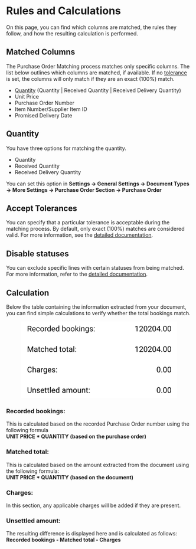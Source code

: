 # Rules and Calculations

On this page, you can find which columns are matched, the rules they follow, and how the resulting calculation is performed.

## Matched Columns&#x20;

The Purchase Order Matching process matches only specific columns. The list below outlines which columns are matched, if available. If no [tolerance](rules-and-calculations.md#accept-tolerances) is set, the columns will only match if they are an exact (100%) match.

* [Quantity](rules-and-calculations.md#quantity) (Quantity | Received Quantity | Received Delivery Quantity)
* Unit Price
* Purchase Order Number
* Item Number/Supplier Item ID
* Promised Delivery Date

## Quantity

You have three options for matching the quantity.&#x20;

* Quantity&#x20;
* Received Quantity
* Received Delivery Quantity&#x20;

You can set this option in **Settings → General Settings → Document Types → More Settings → Purchase Order Section → Purchase Order**

## Accept Tolerances

You can specify that a particular tolerance is acceptable during the matching process. By default, only exact (100%) matches are considered valid. For more information, see the [detailed documentation](../../../administration-and-setup/settings/global-settings/document-types/more-settings/purchase-order/purchase-order-tolerance-settings-additional-purchase-order-tolerance.md).

## Disable statuses

You can exclude specific lines with certain statuses from being matched. For more information, refer to the [detailed documentation](../../../administration-and-setup/settings/global-settings/document-types/more-settings/purchase-order/purchase-order-disable-statuses.md).

## Calculation

Below the table containing the information extracted from your document, you can find simple calculations to verify whether the total bookings match.

<figure><img src="../../../.gitbook/assets/image (441).png" alt="" width="423"><figcaption></figcaption></figure>

### Recorded bookings:

This is calculated based on the recorded Purchase Order number using the following formula\
**UNIT PRICE \* QUANTITY (based on the purchase order)**

### Matched total:

This is calculated based on the amount extracted from the document using the following formula:\
**UNIT PRICE \* QUANTITY (based on the document)**

### **Charges:**

In this section, any applicable charges will be added if they are present.

### Unsettled amount:

The resulting difference is displayed here and is calculated as follows:\
**Recorded bookings - Matched total - Charges**

